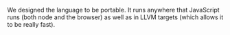 We designed the language to be portable. It runs anywhere that JavaScript runs (both node and the browser) as well as in LLVM targets (which allows it to be really fast).